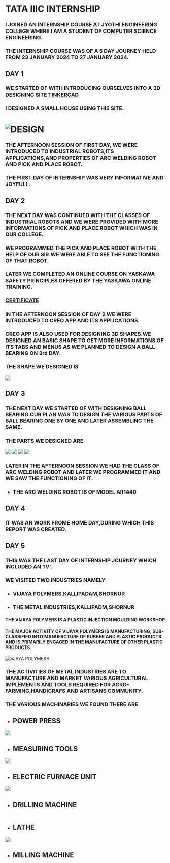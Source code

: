 # TATA IIIC INTERNSHIP

### I JOINED AN INTERNSHIP COURSE AT JYOTHI ENGINEERING COLLEGE WHERE I AM A STUDENT OF COMPUTER SCIENCE ENGINEERING.
### THE INTERNSHIP COURSE WAS OF A 5 DAY JOURNEY HELD FROM 23 JANUARY 2024 TO 27 JANUARY 2024.

## DAY 1

### WE STARTED OF WITH INTRODUCING OURSELVES INTO A 3D DESIGNING SITE [TINKERCAD](https://www.tinkercad.com/things/h8pAe8wPh30-mighty-snaget-jofo/edit)
### I DESIGNED A SMALL HOUSE USING THIS SITE.
# ![DESIGN](https://github.com/Gopika-Manoj/Internship/blob/main/IMG_20240127_090432.jpg)
### THE AFTERNOON SESSION OF FIRST DAY, WE WERE INTRODUCED TO INDUSTRIAL ROBOTS,ITS APPLICATIONS,AND PROPERTIES OF ARC WELDING ROBOT AND PICK AND PLACE ROBOT.
### THE FIRST DAY OF INTERNSHIP WAS VERY INFORMATIVE AND JOYFULL.

## DAY 2

### THE NEXT DAY WAS CONTINUED WITH THE CLASSES OF INDUSTRIAL ROBOTS AND WE WERE PROVIDED WITH MORE INFORMATIONS OF PICK AND PLACE ROBOT WHICH WAS IN OUR COLLEGE.
### WE PROGRAMMED THE PICK AND PLACE ROBOT WITH THE HELP OF OUR SIR.WE WERE ABLE TO SEE THE FUNCTIONING OF THAT ROBOT.
### LATER WE COMPLETED AN ONLINE COURSE ON YASKAWA SAFETY PRINCIPLES OFFERED BY THE YASKAWA ONLINE TRAINING.
### [CERTIFICATE](DOC-20240124-WA0013..pdf)
### IN THE AFTERNOON SESSION OF DAY 2 WE WERE INTRODUCED TO CREO APP AND ITS APPLICATIONS.
### CREO APP IS ALSO USED FOR DESIGNING 3D SHAPES.WE DESIGNED AN BASIC SHAPE TO GET MORE INFORMATIONS OF ITS TABS AND MENUS AS WE PLANNED TO DESIGN A BALL BEARING ON 3rd DAY.
### THE SHAPE WE DESIGNED IS
![](https://github.com/Gopika-Manoj/Internship/blob/main/IMG_20240127_092239.jpg)

## DAY 3

### THE NEXT DAY WE STARTED OF WITH DESIGNING BALL BEARING.OUR PLAN WAS TO DESIGN THE VARIOUS PARTS OF BALL BEARING ONE BY ONE AND LATER ASSEMBLING THE SAME.
### THE PARTS WE DESIGNED ARE 
![](https://github.com/Gopika-Manoj/Internship/blob/main/day26.JPG)
![](https://github.com/Gopika-Manoj/Internship/blob/main/day24.JPG)
![](https://github.com/Gopika-Manoj/Internship/blob/main/day23.JPG)
![](https://github.com/Gopika-Manoj/Internship/blob/main/day22.JPG)

### LATER IN THE AFTERNOON SESSION WE HAD THE CLASS OF ARC WELDING ROBOT AND LATER WE PROGRAMMED IT AND WE SAW THE FUNCTIONING OF IT.
  - ### THE ARC WELDING ROBOT IS OF MODEL **AR1440**

## DAY 4

### IT WAS AN WORK FROME HOME DAY,DURING WHICH THIS REPORT WAS CREATED.

## DAY 5

### THIS WAS THE LAST DAY OF INTERNSHIP JOURNEY WHICH INCLUDED AN 'IV'.
### WE VISITED TWO INDUSTRIES NAMELY
  - ### VIJAYA POLYMERS,KALLIPADAM,SHORNUR
  - ### THE METAL INDUSTRIES,KALLIPADM,SHORNUR
#### THE VIJAYA POLYMERS IS A PLASTIC INJECTION MOULDING WORKSHOP
#### THE MAJOR ACTIVITY OF VIJAYA POLYMERS IS MANUFACTURING, SUB-CLASSIFIED INTO MANUFACTURE OF RUBBER AND PLASTIC PRODUCTS AND IS PRIMARILY ENGAGED IN THE MANUFACTURE OF OTHER PLASTIC PRODUCTS.
![VJAYA POLYMERS](https://github.com/Gopika-Manoj/Internship/blob/main/WhatsApp%20Image%202024-01-27%20at%203.51.58%20PM.jpeg)
### THE ACTIVITIES OF METAL INDUSTRIES ARE TO MANUFACTURE AND MARKET VARIOUS AGRICULTURAL IMPLEMENTS AND TOOLS REQUIRED FOR AGRO-FARMING,HANDICRAFS AND ARTISANS COMMUNITY.
### THE VARIOUS MACHINARIES WE FOUND THERE ARE
 - ## POWER PRESS
![](https://github.com/Gopika-Manoj/Internship/blob/main/WhatsApp%20Image%202024-01-28%20at%206.01.59%20PM.jpeg)
 - ## MEASURING TOOLS
![](https://github.com/Gopika-Manoj/Internship/blob/main/WhatsApp%20Image%202024-01-29%20at%206.11.06%20AM.jpeg)
 - ## ELECTRIC FURNACE UNIT
![](https://github.com/Gopika-Manoj/Internship/blob/main/WhatsApp%20Image%202024-01-29%20at%206.10.36%20AM.jpeg)
 - ## DRILLING MACHINE
![]()
 - ## LATHE
![](https://github.com/Gopika-Manoj/Internship/blob/main/WhatsApp%20Image%202024-01-29%20at%206.09.51%20AM.jpeg)
- ## MILLING MACHINE
![]()
